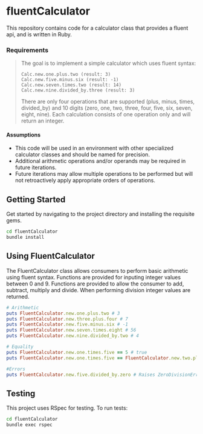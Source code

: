 
# fluentCalculator
This repository contains code for a calculator class that provides a fluent api, and is written in Ruby.

### Requirements
> The goal is to implement a simple calculator which uses fluent syntax:
> ```
> Calc.new.one.plus.two (result: 3)
> Calc.new.five.minus.six (result: -1)
> Calc.new.seven.times.two (result: 14)
> Calc.new.nine.divided_by.three (result: 3)
> ```
> There are only four operations that are supported (plus, minus, times, divided_by) and 10 digits (zero, one, two, three, four, five, six, seven, eight, nine).
> Each calculation consists of one operation only and will return an integer.

#### Assumptions
- This code will be used in an environment with other specialized calculator classes and should be named for precision.
- Additional arithmetic operations and/or operands may be required in future iterations.
- Future iterations may allow multiple operations to be performed but will not retroactively apply appropriate orders of operations.  

## Getting Started
Get started by navigating to the project directory and installing the requisite gems.

```bash
cd fluentCalculator
bundle install
```

## Using FluentCalculator
The FluentCalculator class allows consumers to perform basic arithmetic using fluent syntax. Functions are provided for inputing integer values between 0 and 9. Functions are provided to allow the consumer to add, subtract, multiply and divide. When performing division integer values are returned. 

``` ruby
# Arithmetic
puts FluentCalculator.new.one.plus.two # 3
puts FluentCalculator.new.three.plus.four # 7
puts FluentCalculator.new.five.minus.six # -1
puts FluentCalculator.new.seven.times.eight # 56
puts FluentCalculator.new.nine.divided_by.two # 4

# Equality
puts FluentCalculator.new.one.times.five == 5 # true
puts FluentCalculator.new.one.times.five == FluentCalculator.new.two.plus.three # true

#Errors
puts FluentCalculator.new.five.divided_by.zero # Raises ZeroDivisionError
```


## Testing
This project uses RSpec for testing. To run tests:

```bash
cd fluentCalculator
bundle exec rspec
```